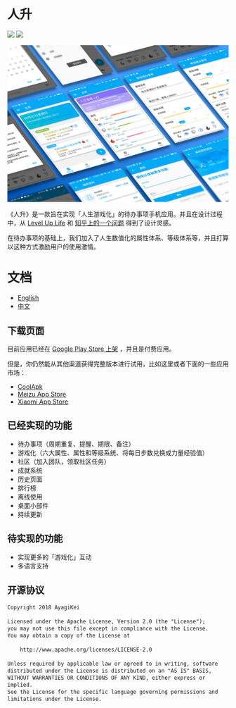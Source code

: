 # 人升

![](https://img.shields.io/badge/license-Apache%202-blue.svg) ![](https://img.shields.io/badge/platform-android-green.svg) 

![](https://github.com/Ayagikei/LifeUp/blob/master/screenshots/header.png?raw=true)

《人升》是一款旨在实现「人生游戏化」的待办事项手机应用。并且在设计过程中，从  [Level Up Life](https://lvluplife.com/) 和 [知乎上的一个问题](https://www.zhihu.com/question/25365158) 得到了设计灵感。

在待办事项的基础上，我们加入了人生数值化的属性体系、等级体系等，并且打算以这种方式激励用户的使用激情。



# 文档
- [English](https://github.com/Ayagikei/LifeUp/blob/master/README.md)
- [中文](https://github.com/Ayagikei/LifeUp/blob/master/README-ZH.md)




## 下载页面 

目前应用已经在 [Google Play Store 上架](https://play.google.com/store/apps/details?id=net.sarasarasa.lifeup) ，并且是付费应用。

但是，你仍然能从其他渠道获得完整版本进行试用，比如这里或者下面的一些应用市场：

- [CoolApk](https://www.coolapk.com/apk/net.sarasarasa.lifeup)
- [Meizu App Store](http://app.meizu.com/apps/public/detail?package_name=net.sarasarasa.lifeup)
- [Xiaomi App Store](http://app.mi.com/details?id=net.sarasarasa.lifeup)



## 已经实现的功能 

- 待办事项（周期重复、提醒、期限、备注）
- 游戏化（六大属性、属性和等级系统、将每日步数兑换成力量经验值）
- 社区（加入团队，领取社区任务）
- 成就系统
- 历史页面
- 排行榜
- 离线使用
- 桌面小部件
- 持续更新



## 待实现的功能

- 实现更多的「游戏化」互动
- 多语言支持



## 开源协议

```
Copyright 2018 AyagiKei

Licensed under the Apache License, Version 2.0 (the "License");
you may not use this file except in compliance with the License.
You may obtain a copy of the License at

    http://www.apache.org/licenses/LICENSE-2.0

Unless required by applicable law or agreed to in writing, software
distributed under the License is distributed on an "AS IS" BASIS,
WITHOUT WARRANTIES OR CONDITIONS OF ANY KIND, either express or implied.
See the License for the specific language governing permissions and
limitations under the License.
```